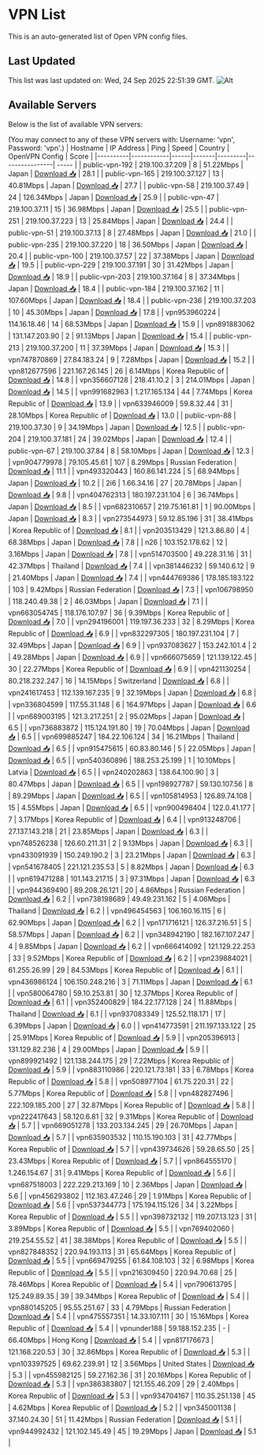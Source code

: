 # VPN List

This is an auto-generated list of Open VPN config files.

## Last Updated

This list was last updated on: Wed, 24 Sep 2025 22:51:39 GMT.
![Alt](https://repobeats.axiom.co/api/embed/186b98318ef1479477931607c1ad7d823f12451f.svg "Repobeats analytics image")

## Available Servers

Below is the list of available VPN servers:

(You may connect to any of these VPN servers with: Username: 'vpn', Password: 'vpn'.)
| Hostname | IP Address | Ping | Speed | Country | OpenVPN Config | Score |
|----------|------------|------|-------|---------|----------------| ----- |
| public-vpn-192 | 219.100.37.209 | 8 | 51.22Mbps | Japan | [Download 📥](./configs/server_0_JP.ovpn) | 28.1 |
| public-vpn-165 | 219.100.37.127 | 13 | 40.81Mbps | Japan | [Download 📥](./configs/server_1_JP.ovpn) | 27.7 |
| public-vpn-58 | 219.100.37.49 | 24 | 126.34Mbps | Japan | [Download 📥](./configs/server_2_JP.ovpn) | 25.9 |
| public-vpn-47 | 219.100.37.11 | 15 | 36.98Mbps | Japan | [Download 📥](./configs/server_3_JP.ovpn) | 25.5 |
| public-vpn-251 | 219.100.37.223 | 13 | 25.84Mbps | Japan | [Download 📥](./configs/server_4_JP.ovpn) | 24.4 |
| public-vpn-51 | 219.100.37.13 | 8 | 27.48Mbps | Japan | [Download 📥](./configs/server_5_JP.ovpn) | 21.0 |
| public-vpn-235 | 219.100.37.220 | 18 | 36.50Mbps | Japan | [Download 📥](./configs/server_6_JP.ovpn) | 20.4 |
| public-vpn-100 | 219.100.37.57 | 22 | 37.38Mbps | Japan | [Download 📥](./configs/server_7_JP.ovpn) | 19.5 |
| public-vpn-229 | 219.100.37.191 | 30 | 31.42Mbps | Japan | [Download 📥](./configs/server_8_JP.ovpn) | 18.9 |
| public-vpn-203 | 219.100.37.164 | 8 | 37.34Mbps | Japan | [Download 📥](./configs/server_9_JP.ovpn) | 18.4 |
| public-vpn-184 | 219.100.37.162 | 11 | 107.60Mbps | Japan | [Download 📥](./configs/server_10_JP.ovpn) | 18.4 |
| public-vpn-236 | 219.100.37.203 | 10 | 45.30Mbps | Japan | [Download 📥](./configs/server_11_JP.ovpn) | 17.8 |
| vpn953960224 | 114.16.18.46 | 14 | 68.53Mbps | Japan | [Download 📥](./configs/server_12_JP.ovpn) | 15.9 |
| vpn891883062 | 131.147.203.90 | 2 | 91.13Mbps | Japan | [Download 📥](./configs/server_13_JP.ovpn) | 15.4 |
| public-vpn-213 | 219.100.37.200 | 11 | 37.39Mbps | Japan | [Download 📥](./configs/server_14_JP.ovpn) | 15.3 |
| vpn747870869 | 27.84.183.24 | 9 | 7.28Mbps | Japan | [Download 📥](./configs/server_15_JP.ovpn) | 15.2 |
| vpn812677596 | 221.167.26.145 | 26 | 6.14Mbps | Korea Republic of | [Download 📥](./configs/server_16_KR.ovpn) | 14.8 |
| vpn356607128 | 218.41.10.2 | 3 | 214.01Mbps | Japan | [Download 📥](./configs/server_17_JP.ovpn) | 14.5 |
| vpn991682963 | 1.217.165.134 | 44 | 7.74Mbps | Korea Republic of | [Download 📥](./configs/server_18_KR.ovpn) | 13.9 |
| vpn633946009 | 59.8.32.44 | 31 | 28.10Mbps | Korea Republic of | [Download 📥](./configs/server_19_KR.ovpn) | 13.0 |
| public-vpn-88 | 219.100.37.30 | 9 | 34.19Mbps | Japan | [Download 📥](./configs/server_20_JP.ovpn) | 12.5 |
| public-vpn-204 | 219.100.37.181 | 24 | 39.02Mbps | Japan | [Download 📥](./configs/server_21_JP.ovpn) | 12.4 |
| public-vpn-67 | 219.100.37.84 | 8 | 58.10Mbps | Japan | [Download 📥](./configs/server_22_JP.ovpn) | 12.3 |
| vpn904779978 | 79.105.45.61 | 107 | 8.29Mbps | Russian Federation | [Download 📥](./configs/server_23_RU.ovpn) | 11.1 |
| vpn493320443 | 160.86.141.224 | 5 | 68.94Mbps | Japan | [Download 📥](./configs/server_24_JP.ovpn) | 10.2 |
| 2i6 | 1.66.34.16 | 27 | 20.78Mbps | Japan | [Download 📥](./configs/server_25_JP.ovpn) | 9.8 |
| vpn404762313 | 180.197.231.104 | 6 | 36.74Mbps | Japan | [Download 📥](./configs/server_26_JP.ovpn) | 8.5 |
| vpn682310657 | 219.75.161.81 | 1 | 90.00Mbps | Japan | [Download 📥](./configs/server_27_JP.ovpn) | 8.3 |
| vpn273544973 | 59.12.85.196 | 31 | 38.41Mbps | Korea Republic of | [Download 📥](./configs/server_28_KR.ovpn) | 8.1 |
| vpn203513429 | 121.3.86.80 | 4 | 68.38Mbps | Japan | [Download 📥](./configs/server_29_JP.ovpn) | 7.8 |
| n26 | 103.152.178.62 | 12 | 3.16Mbps | Japan | [Download 📥](./configs/server_30_JP.ovpn) | 7.8 |
| vpn514703500 | 49.228.31.16 | 31 | 42.37Mbps | Thailand | [Download 📥](./configs/server_31_TH.ovpn) | 7.4 |
| vpn381446232 | 59.140.6.12 | 9 | 21.40Mbps | Japan | [Download 📥](./configs/server_32_JP.ovpn) | 7.4 |
| vpn444769386 | 178.185.183.122 | 103 | 9.42Mbps | Russian Federation | [Download 📥](./configs/server_33_RU.ovpn) | 7.3 |
| vpn106798950 | 118.240.49.38 | 2 | 46.03Mbps | Japan | [Download 📥](./configs/server_34_JP.ovpn) | 7.1 |
| vpn663054745 | 118.176.107.97 | 36 | 9.39Mbps | Korea Republic of | [Download 📥](./configs/server_35_KR.ovpn) | 7.0 |
| vpn294196001 | 119.197.36.233 | 32 | 8.29Mbps | Korea Republic of | [Download 📥](./configs/server_36_KR.ovpn) | 6.9 |
| vpn832297305 | 180.197.231.104 | 7 | 32.49Mbps | Japan | [Download 📥](./configs/server_37_JP.ovpn) | 6.9 |
| vpn937083627 | 153.242.101.4 | 2 | 49.28Mbps | Japan | [Download 📥](./configs/server_38_JP.ovpn) | 6.9 |
| vpn666075659 | 121.139.122.45 | 30 | 22.27Mbps | Korea Republic of | [Download 📥](./configs/server_39_KR.ovpn) | 6.9 |
| vpn421130254 | 80.218.232.247 | 16 | 14.15Mbps | Switzerland | [Download 📥](./configs/server_40_CH.ovpn) | 6.8 |
| vpn241617453 | 112.139.167.235 | 9 | 32.19Mbps | Japan | [Download 📥](./configs/server_41_JP.ovpn) | 6.8 |
| vpn336804599 | 117.55.31.148 | 6 | 164.97Mbps | Japan | [Download 📥](./configs/server_42_JP.ovpn) | 6.6 |
| vpn689003195 | 121.3.217.251 | 2 | 95.02Mbps | Japan | [Download 📥](./configs/server_43_JP.ovpn) | 6.5 |
| vpn736883872 | 115.124.191.80 | 19 | 70.04Mbps | Japan | [Download 📥](./configs/server_44_JP.ovpn) | 6.5 |
| vpn699885247 | 184.22.106.124 | 34 | 16.21Mbps | Thailand | [Download 📥](./configs/server_45_TH.ovpn) | 6.5 |
| vpn915475615 | 60.83.80.146 | 5 | 22.05Mbps | Japan | [Download 📥](./configs/server_46_JP.ovpn) | 6.5 |
| vpn540360896 | 188.253.25.199 | 1 | 10.10Mbps | Latvia | [Download 📥](./configs/server_47_LV.ovpn) | 6.5 |
| vpn240202863 | 138.64.100.90 | 3 | 80.47Mbps | Japan | [Download 📥](./configs/server_48_JP.ovpn) | 6.5 |
| vpn198927787 | 59.130.107.56 | 8 | 89.29Mbps | Japan | [Download 📥](./configs/server_49_JP.ovpn) | 6.5 |
| vpn105814953 | 126.89.74.108 | 15 | 4.55Mbps | Japan | [Download 📥](./configs/server_50_JP.ovpn) | 6.5 |
| vpn900498404 | 122.0.41.177 | 7 | 3.17Mbps | Korea Republic of | [Download 📥](./configs/server_51_KR.ovpn) | 6.4 |
| vpn913248706 | 27.137.143.218 | 21 | 23.85Mbps | Japan | [Download 📥](./configs/server_52_JP.ovpn) | 6.3 |
| vpn748526238 | 126.60.211.31 | 2 | 9.13Mbps | Japan | [Download 📥](./configs/server_53_JP.ovpn) | 6.3 |
| vpn433091939 | 150.249.190.2 | 3 | 23.21Mbps | Japan | [Download 📥](./configs/server_54_JP.ovpn) | 6.3 |
| vpn541678405 | 221.121.235.53 | 5 | 8.82Mbps | Japan | [Download 📥](./configs/server_55_JP.ovpn) | 6.3 |
| vpn619471288 | 101.143.217.15 | 3 | 97.31Mbps | Japan | [Download 📥](./configs/server_56_JP.ovpn) | 6.3 |
| vpn944369490 | 89.208.26.121 | 20 | 4.86Mbps | Russian Federation | [Download 📥](./configs/server_57_RU.ovpn) | 6.2 |
| vpn738198689 | 49.49.231.162 | 5 | 4.06Mbps | Thailand | [Download 📥](./configs/server_58_TH.ovpn) | 6.2 |
| vpn496454563 | 106.160.16.115 | 6 | 62.90Mbps | Japan | [Download 📥](./configs/server_59_JP.ovpn) | 6.2 |
| vpn171716121 | 126.37.216.51 | 5 | 58.57Mbps | Japan | [Download 📥](./configs/server_60_JP.ovpn) | 6.2 |
| vpn348942190 | 182.167.107.247 | 4 | 9.85Mbps | Japan | [Download 📥](./configs/server_61_JP.ovpn) | 6.2 |
| vpn666414092 | 121.129.22.253 | 33 | 9.52Mbps | Korea Republic of | [Download 📥](./configs/server_62_KR.ovpn) | 6.2 |
| vpn239884021 | 61.255.26.99 | 29 | 84.53Mbps | Korea Republic of | [Download 📥](./configs/server_63_KR.ovpn) | 6.1 |
| vpn436986124 | 106.150.248.216 | 3 | 71.11Mbps | Japan | [Download 📥](./configs/server_64_JP.ovpn) | 6.1 |
| vpn580064780 | 59.10.253.81 | 30 | 12.37Mbps | Korea Republic of | [Download 📥](./configs/server_65_KR.ovpn) | 6.1 |
| vpn352400829 | 184.22.177.128 | 24 | 11.88Mbps | Thailand | [Download 📥](./configs/server_66_TH.ovpn) | 6.1 |
| vpn937083349 | 125.52.118.171 | 17 | 6.39Mbps | Japan | [Download 📥](./configs/server_67_JP.ovpn) | 6.0 |
| vpn414773591 | 211.197.133.122 | 25 | 25.91Mbps | Korea Republic of | [Download 📥](./configs/server_68_KR.ovpn) | 5.9 |
| vpn205396913 | 131.129.82.236 | 4 | 29.00Mbps | Japan | [Download 📥](./configs/server_69_JP.ovpn) | 5.9 |
| vpn899921492 | 121.138.244.175 | 29 | 7.22Mbps | Korea Republic of | [Download 📥](./configs/server_70_KR.ovpn) | 5.9 |
| vpn883110986 | 220.121.73.181 | 33 | 6.78Mbps | Korea Republic of | [Download 📥](./configs/server_71_KR.ovpn) | 5.8 |
| vpn508977104 | 61.75.220.31 | 22 | 5.77Mbps | Korea Republic of | [Download 📥](./configs/server_72_KR.ovpn) | 5.8 |
| vpn482827496 | 222.109.185.200 | 27 | 32.87Mbps | Korea Republic of | [Download 📥](./configs/server_73_KR.ovpn) | 5.8 |
| vpn222417643 | 58.120.6.81 | 32 | 9.31Mbps | Korea Republic of | [Download 📥](./configs/server_74_KR.ovpn) | 5.7 |
| vpn669051278 | 133.203.134.245 | 29 | 26.70Mbps | Japan | [Download 📥](./configs/server_75_JP.ovpn) | 5.7 |
| vpn635903532 | 110.15.190.103 | 31 | 42.77Mbps | Korea Republic of | [Download 📥](./configs/server_76_KR.ovpn) | 5.7 |
| vpn439734626 | 59.28.65.50 | 25 | 23.43Mbps | Korea Republic of | [Download 📥](./configs/server_77_KR.ovpn) | 5.7 |
| vpn864555170 | 1.246.154.67 | 31 | 9.41Mbps | Korea Republic of | [Download 📥](./configs/server_78_KR.ovpn) | 5.6 |
| vpn687518003 | 222.229.213.169 | 10 | 2.36Mbps | Japan | [Download 📥](./configs/server_79_JP.ovpn) | 5.6 |
| vpn456293802 | 112.163.47.246 | 29 | 1.91Mbps | Korea Republic of | [Download 📥](./configs/server_80_KR.ovpn) | 5.6 |
| vpn537344773 | 175.194.115.126 | 34 | 3.22Mbps | Korea Republic of | [Download 📥](./configs/server_81_KR.ovpn) | 5.5 |
| vpn398732132 | 119.207.13.123 | 31 | 3.89Mbps | Korea Republic of | [Download 📥](./configs/server_82_KR.ovpn) | 5.5 |
| vpn769402060 | 219.254.55.52 | 41 | 38.38Mbps | Korea Republic of | [Download 📥](./configs/server_83_KR.ovpn) | 5.5 |
| vpn827848352 | 220.94.193.113 | 31 | 65.64Mbps | Korea Republic of | [Download 📥](./configs/server_84_KR.ovpn) | 5.5 |
| vpn669479255 | 61.84.108.103 | 32 | 6.98Mbps | Korea Republic of | [Download 📥](./configs/server_85_KR.ovpn) | 5.5 |
| vpn216309450 | 220.94.70.68 | 25 | 78.46Mbps | Korea Republic of | [Download 📥](./configs/server_86_KR.ovpn) | 5.4 |
| vpn790613795 | 125.249.89.35 | 39 | 39.34Mbps | Korea Republic of | [Download 📥](./configs/server_87_KR.ovpn) | 5.4 |
| vpn880145205 | 95.55.251.67 | 33 | 4.79Mbps | Russian Federation | [Download 📥](./configs/server_88_RU.ovpn) | 5.4 |
| vpn475557351 | 14.33.107.111 | 30 | 15.16Mbps | Korea Republic of | [Download 📥](./configs/server_89_KR.ovpn) | 5.4 |
| vpnunder188 | 59.188.152.235 | - | 66.40Mbps | Hong Kong | [Download 📥](./configs/server_90_HK.ovpn) | 5.4 |
| vpn817176673 | 121.168.220.53 | 30 | 32.86Mbps | Korea Republic of | [Download 📥](./configs/server_91_KR.ovpn) | 5.3 |
| vpn103397525 | 69.62.239.91 | 12 | 3.56Mbps | United States | [Download 📥](./configs/server_92_US.ovpn) | 5.3 |
| vpn455982125 | 59.27.162.36 | 31 | 20.16Mbps | Korea Republic of | [Download 📥](./configs/server_93_KR.ovpn) | 5.3 |
| vpn386383807 | 121.155.46.209 | 29 | 2.40Mbps | Korea Republic of | [Download 📥](./configs/server_94_KR.ovpn) | 5.3 |
| vpn934704167 | 110.35.251.138 | 45 | 4.62Mbps | Korea Republic of | [Download 📥](./configs/server_95_KR.ovpn) | 5.2 |
| vpn345001138 | 37.140.24.30 | 51 | 11.42Mbps | Russian Federation | [Download 📥](./configs/server_96_RU.ovpn) | 5.1 |
| vpn944992432 | 121.102.145.49 | 45 | 19.29Mbps | Japan | [Download 📥](./configs/server_97_JP.ovpn) | 5.1 |
